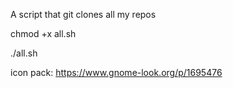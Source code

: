 A script that git clones all my repos

chmod +x all.sh

./all.sh

icon pack: https://www.gnome-look.org/p/1695476 
